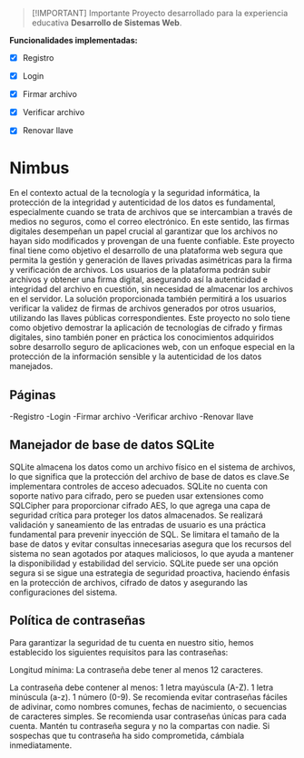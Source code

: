> [!IMPORTANT] Importante
> Proyecto desarrollado para la experiencia educativa **Desarrollo de Sistemas Web**.

**Funcionalidades implementadas:**
- [x] Registro
- [x] Login
- [x] Firmar archivo
- [x] Verificar archivo
- [x] Renovar llave


# Nimbus

En el contexto actual de la tecnología y la seguridad informática, la protección de la integridad y autenticidad de los datos es fundamental, especialmente cuando se trata de archivos que se intercambian a través de medios no seguros, como el correo electrónico. En este sentido, las firmas digitales desempeñan un papel crucial al garantizar que los archivos no hayan sido modificados y provengan de una fuente confiable.
Este proyecto final tiene como objetivo el desarrollo de una plataforma web segura que permita la gestión y generación de llaves privadas asimétricas para la firma y verificación de archivos. Los usuarios de la plataforma podrán subir archivos y obtener una firma digital, asegurando así la autenticidad e integridad del archivo en cuestión, sin necesidad de almacenar los archivos en el servidor. La solución proporcionada también permitirá a los usuarios verificar la validez de firmas de archivos generados por otros usuarios, utilizando las llaves públicas correspondientes.
Este proyecto no solo tiene como objetivo demostrar la aplicación de tecnologías de cifrado y firmas digitales, sino también poner en práctica los conocimientos adquiridos sobre desarrollo seguro de aplicaciones web, con un enfoque especial en la protección de la información sensible y la autenticidad de los datos manejados.

## Páginas

-Registro
-Login
-Firmar archivo
-Verificar archivo
-Renovar llave

## Manejador de base de datos SQLite
SQLite almacena los datos como un archivo físico en el sistema de archivos, lo que significa que la protección del archivo de base de datos es clave.Se implementara controles de acceso adecuados. SQLite no cuenta con soporte nativo para cifrado, pero se pueden usar extensiones como SQLCipher para proporcionar cifrado AES, lo que agrega una capa de seguridad crítica para proteger los datos almacenados.
Se realizará validación y saneamiento de las entradas de usuario es una práctica fundamental para prevenir inyección de SQL.
Se limitara el tamaño de la base de datos y evitar consultas innecesarias asegura que los recursos del sistema no sean agotados por ataques maliciosos, lo que ayuda a mantener la disponibilidad y estabilidad del servicio.
SQLite puede ser una opción segura si se sigue una estrategia de seguridad proactiva, haciendo énfasis en la protección de archivos, cifrado de datos y asegurando las configuraciones del sistema.

## Política de contraseñas
  Para garantizar la seguridad de tu cuenta en nuestro sitio, hemos establecido los siguientes requisitos para las contraseñas:

Longitud mínima: La contraseña debe tener al menos 12 caracteres.

La contraseña debe contener al menos:
  1 letra mayúscula (A-Z).
  1 letra minúscula (a-z).
  1 número (0-9).
Se recomienda evitar contraseñas fáciles de adivinar, como nombres comunes, fechas de nacimiento, o secuencias de caracteres simples.
Se recomienda usar contraseñas únicas para cada cuenta.
Mantén tu contraseña segura y no la compartas con nadie. Si sospechas que tu contraseña ha sido comprometida, cámbiala inmediatamente.
